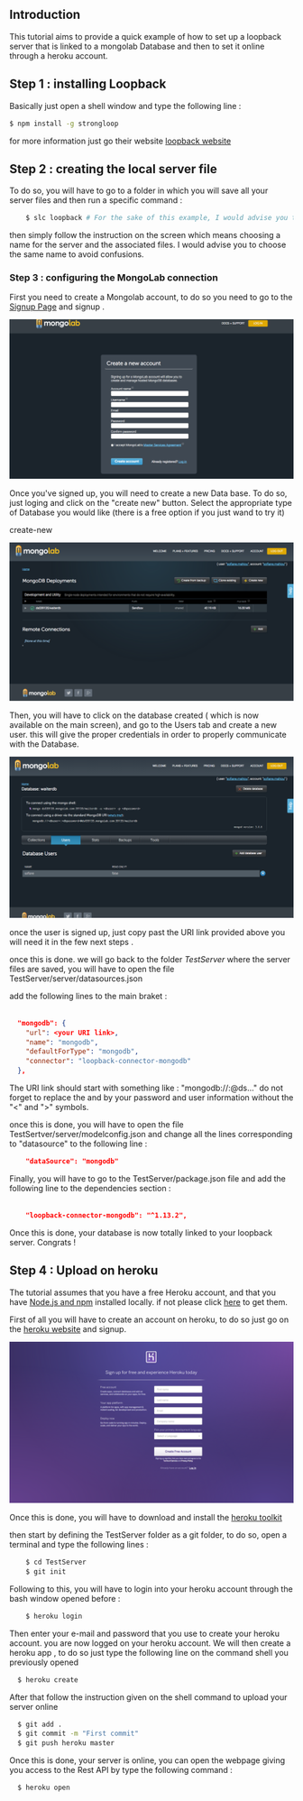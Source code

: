 
## Introduction 

This tutorial aims to provide a quick example of how to set up a loopback server that is linked to a mongolab Database and then to set it online through a heroku account.

## Step 1 : installing Loopback


Basically just open a shell window and type the following line : 

```bash 
$ npm install -g strongloop  
```

for more information just go their website <a href="http://loopback.io/" target="_blank">loopback website</a>

## Step 2 : creating the local server file

To do so, you will have to go to a folder in which you will save all your server files and then run a specific command : 

``` bash
	$ slc loopback # For the sake of this example, I would advise you to call your application TestServer
```

then simply follow the instruction on the screen which means choosing a name for the server and the associated files. I would advise you to choose the same name to avoid confusions. 

### Step 3 : configuring the MongoLab connection 

First you need to create a Mongolab account, to do so you need to go to the <a href="https://mongolab.com/signup/" target="_blank">Signup Page</a> and signup .

![singup page](signup-page.png)


Once you've signed up, you will need to create a new Data base. To do so, just loging and click on the "create new" button. Select the appropriate type of Database you would like (there is a free option if you just wand to try it)

create-new

![Create a new database](create-new.png)


Then, you will have to click on the database created ( which is now available on the main screen), and go to the Users tab and create a new user. this will give the proper credentials in order to properly communicate with the Database. 

![create a new user](new-user.png)

once the user  is signed up, just copy past the URI link provided above you will need it in the few next steps . 

once this is done. we will go back to the folder *TestServer* where the server files are saved, you will have to open the file TestServer/server/datasources.json

add the following lines to the main braket :  


```json

  "mongodb": {
    "url": <your URI link>,
    "name": "mongodb",
    "defaultForType": "mongodb",
    "connector": "loopback-connector-mongodb"
  },

```

The URI link should start with something like : "mongodb://<dbuser>:<dbpassword>@ds..."  do not forget to replace the <dbuser> and <dbpassword> by your password and user information without the "<" and ">" symbols. 


once this is done, you will have to open the file TestSertver/server/modelconfig.json and change all the lines corresponding to "datasource" to the following line : 

```json 
	"dataSource": "mongodb"
```

Finally, you will have to go to the TestServer/package.json file and add the following line to the dependencies section : 

```json

    "loopback-connector-mongodb": "^1.13.2",

```

Once this is done, your database is now totally linked to your loopback server. Congrats ! 



## Step 4 : Upload on heroku 

The tutorial assumes that you have a free Heroku account, and that you have  <a href="https://nodejs.org/en/download/" target="_blank">Node.js and npm</a> installed locally. if not please click <a href="https://nodejs.org/en/download/" target="_blank">here</a> to get them. 

First of all you will have to create an account on heroku, to do so just go on the <a href="https://signup.heroku.com/?c=70130000001x9jFAAQ" target="_blank">heroku website</a> and signup. 

![singup page](heroku-signup.png)

Once this is done, you will have to download and install the <a href="https://devcenter.heroku.com/articles/getting-started-with-nodejs#set-up" target="_blank">heroku toolkit</a>

then start by defining the TestServer folder as a git folder, to do so, open a terminal and type the following lines :

```bash 
	$ cd TestServer
	$ git init
```

Following to this, you will have to login into your heroku account through the bash window opened before :

```bash
	$ heroku login
```

Then enter your e-mail and password that you use to create your heroku account. you are now logged on your heroku account. We will then create a heroku app , to do so just type the following line on the command shell you previously opened 

```bash
  $ heroku create 
```

After that follow the instruction given on the shell command to upload your server online 

```bash 
  $ git add .
  $ git commit -m "First commit"
  $ git push heroku master
```

Once this is done, your server is online, you can open the webpage giving you access to the Rest API by type the following command : 

```bash 
  $ heroku open
```





